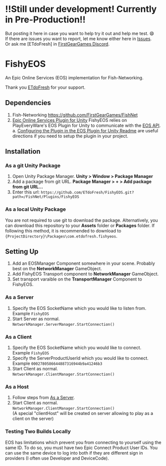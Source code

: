 # !!Still under development! Currently in Pre-Production!!
But posting it here in case you want to help try it out and help me test. :smile:  
If there are issues you want to report, let me know either here in [Issues](https://github.com/ETdoFresh/FishyEOS/issues).  
Or ask me [ETdoFresh] in [FirstGearGames Discord](https://discord.gg/Ta9HgDh4Hj).

# FishyEOS
An Epic Online Services (EOS) implementation for Fish-Networking.

Thank you [ETdoFresh](https://github.com/sponsors/etdofresh) for your support.


## Dependencies

1. Fish-Networking https://github.com/FirstGearGames/FishNet
2. [Epic Online Services Plugin for Unity](https://github.com/PlayEveryWare/eos_plugin_for_unity_upm) FishyEOS relies on PlayEveryWare's EOS Plugin for Unity to communicate with the [EOS API](https://dev.epicgames.com/docs/api-ref/interfaces).  
    a. [Configuring the Plugin in the EOS Plugin for Unity Readme](https://github.com/PlayEveryWare/eos_plugin_for_unity#configuring-the-plugin) are useful directions if you need to setup the plugin in your project.


## Installation

### As a git Unity Package

1. Open Unity Package Manager. **Unity > Window > Package Manager**
2. Add a package from git URL. **Package Manager > + > Add package from git URL...**
3. Enter this url: `https://github.com/ETdoFresh/FishyEOS.git?path=/FishNet/Plugins/FishyEOS`

### As a local Unity Package

You are not required to use git to download the package. Alternatively, you can download this repository to your **Assets** folder or **Packages** folder. If following this method, it is recommended to download to `{ProjectDirectory}\Packages\com.etdofresh.fishyeos`.


## Setting Up

1. Add an EOSManager Component somewhere in your scene. Probably best on the **NetworkManager** GameObject.
2. Add FishyEOS Transport component to **NetworkManager** GameObject. 
3. Set transport varaible on the **TransportManager** Component to FishyEOS.

### As a Server
1. Specify the EOS SocketName which you would like to listen from.  
   Example `FishyEOS`
2. Start Server as normal.  
   `NetworkManager.ServerManager.StartConnection()`

### As a Client
1. Specify the EOS SocketName which you would like to connect.  
   Example `FishyEOS`
2. Specify the ServerProductUserId which you would like to connect.  
   Example `0002780586644887316944b9a41246b3`
3. Start Client as normal.  
   `NetworkManager.ClientManager.StartConnection()`

### As a Host
1. Follow steps from [As a Server](#as-a-server).
2. Start Client as normal.  
   `NetworkManager.ClientManager.StartConnection()`  
   (A special "clientHost" will be created on server allowing to play as a client on the server)

### Testing Two Builds Locally
EOS has limitations which prevent you from connecting to yourself using the same ID. To do so, you must have two Epic Connect Product User IDs. You can use the same device to log into both if they are different sign in providers (I often use Developer and DeviceCode).
